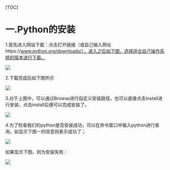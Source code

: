 [TOC]

# 一.Python的安装

1.首先进入网站下载：点击打开链接（或自己输入网址https://www.python.org/downloads/），进入之后如下图，选择适合自己操作系统的版本进行下载。

![](https://img2020.cnblogs.com/blog/1972482/202003/1972482-20200317231219132-1949195904.png)

2.下载完成后如下图所示

![](https://img2020.cnblogs.com/blog/1972482/202003/1972482-20200317231347407-1596120370.png)


3.对于上图中，可以通过Browse进行自定义安装路径，也可以直接点击Install进行安装，点击install后便可以完成安装了。

![](https://img2020.cnblogs.com/blog/1972482/202003/1972482-20200317231438094-1819924231.png)


4.为了检查我们的python是否安装成功，可以在命令窗口中输入python进行查询，如显示下图一的信息则表示成功了；

![](https://img2020.cnblogs.com/blog/1972482/202003/1972482-20200317231525163-1909188965.png)


如果显示下图，则为安装失败：

![](https://img2020.cnblogs.com/blog/1972482/202003/1972482-20200317231637506-1206822572.png)



